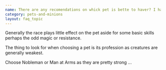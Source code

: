 ```yaml
---
name: There are any recomendations on whick pet is bette to haver? I have a cow and I dont know if it is a good choice.
category: pets-and-minions
layout: faq_topic
---
```

Generally the race plays little effect on the pet aside for some basic skills perhaps the odd magic or resistance.

The thing to look for when choosing a pet is its profession as creatures are generally weakest.

Choose Nobleman or Man at Arms as they are pretty strong ...